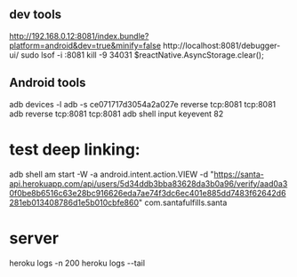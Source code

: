 ## dev tools
http://192.168.0.12:8081/index.bundle?platform=android&dev=true&minify=false
http://localhost:8081/debugger-ui/
sudo lsof -i :8081
kill -9 34031
$reactNative.AsyncStorage.clear();


## Android tools
adb devices -l
adb -s ce071717d3054a2a027e reverse tcp:8081 tcp:8081
adb reverse tcp:8081 tcp:8081
adb shell input keyevent 82

# test deep linking:
adb shell am start -W -a android.intent.action.VIEW -d "https://santa-api.herokuapp.com/api/users/5d34ddb3bba83628da3b0a96/verify/aad0a30f0be8b6516c63e28bc916626eda7ae74f3dc6ec401e885dd7483f62642d6281eb013408786d1e5b010cbfe860" com.santafulfills.santa

# server
heroku logs -n 200
heroku logs --tail
